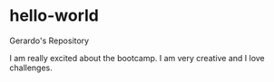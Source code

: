 # hello-world

Gerardo's Repository

I am really excited about the bootcamp. I am very creative and I love challenges.
